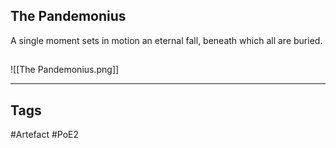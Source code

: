 ## The Pandemonius
A single moment sets in motion an eternal fall,
beneath which all are buried.
##
![[The Pandemonius.png]]

---
## Tags
#Artefact
#PoE2